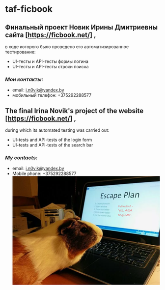 # taf-ficbook
## **Финальный проект Новик Ирины Дмитриевны сайта** [https://ficbook.net/] ,
в ходе  которого было проведено его автоматизированное тестирование:
* UI-тесты и API-тесты формы логина
* UI-тесты и API-тесты строки поиска

 ### *Мои контакты:* ###
* email: i.n0vik@yandex.by
* мобильный телефон: +375292288577

## **The final Irina Novik's project of the website** [https://ficbook.net/] ,
  during which its automated testing was carried out:
  * UI-tests and API-tests of the login form
  * UI-tests and API-tests of the search bar

### *My contacts:* ###

  * email: i.n0vik@yandex.by
  * Mobile phone: +375292288577
   ![Image alt](https://github.com/IrinaNovik00/taf-ficbook/blob/main/%D0%BC%D0%BE%D1%80%D1%81%D0%BA%D0%B0%D1%8F%20%D1%81%D0%B2%D0%B8%D0%BD%D0%BA%D0%B0.png)
